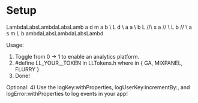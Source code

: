 # Setup

 LambdaLabsLambdaLabsLamb
 a                      d
 m                      a
 b        \\            L
 d         \\           a
 a          \\          b
 L         //\\         s
 a        //  \\        L
 b       //    \\       a
 s                      m
 L                      b
 ambdaLabsLambdaLabsLambd

 Usage:
 1) Toggle from 0 -> 1 to enable an analytics platform.
 2) #define LL_YOUR_<PLATFORM>_TOKEN in LLTokens.h where <PLATFORM> in { GA, MIXPANEL, FLURRY }
 3) Done!

 Optional:
 4) Use the logKey:withProperties, logUserKey:incrementBy:, and logError:withProperties to log
    events in your app!

